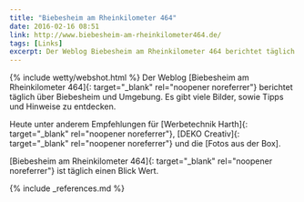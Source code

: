 ```yaml
---
title: "Biebesheim am Rheinkilometer 464"
date: 2016-02-16 08:51
link: http://www.biebesheim-am-rheinkilometer464.de/
tags: [Links]
excerpt: Der Weblog Biebesheim am Rheinkilometer 464 berichtet täglich über Biebesheim und Umgebung. Es gibt viele Bilder, sowie Tipps und Hinweise zu entdecken.
---
```

{% include wetty/webshot.html %} Der Weblog [Biebesheim am Rheinkilometer 464]{: target="_blank" rel="noopener noreferrer"} berichtet täglich über Biebesheim und Umgebung. Es gibt viele Bilder, sowie Tipps und Hinweise zu entdecken. 

Heute unter anderem Empfehlungen für [Werbetechnik Harth]{: target="_blank" rel="noopener noreferrer"}, [DEKO Creativ]{: target="_blank" rel="noopener noreferrer"} und die [Fotos aus der Box].

[Biebesheim am Rheinkilometer 464]{: target="_blank" rel="noopener noreferrer"} ist täglich einen Blick Wert.

{% include _references.md %}
